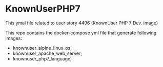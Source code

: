 # KnownUserPHP7
This ymal file related to user story 4496 (KnownUser PHP 7 Dev. image)

This repo contains the docker-compose yml file that generate following images:

- knownuser_alpine_linux_os;
- knownuser_apache_web_server;
- knownuser_php7_language;

